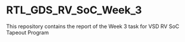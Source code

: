 # RTL_GDS_RV_SoC_Week_3
This repository contains the report of the Week 3 task for VSD RV SoC Tapeout Program
